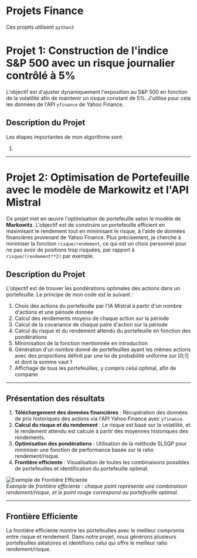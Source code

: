 # Projets Finance


Ces projets utilisent `python3`
# Projet 1: Construction de l'indice S&P 500 avec un risque journalier contrôlé à 5%

L'objectif est d'ajuster dynamiquement l'exposition au S&P 500 en fonction de la volatilité afin de maintenir un risque constant de 5%. J'utilise pour cela les données de l'API `yfinance` de Yahoo Finance.

## Description du Projet

Les étapes importantes de mon algorithme sont:

1.

---


# Projet 2: Optimisation de Portefeuille avec le modèle de Markowitz et l'API Mistral

Ce projet met en œuvre l'optimisation de portefeuille selon le modèle de **Markowitz**. L'objectif est de construire un portefeuille efficient en maximisant le rendement tout en minimisant le risque, à l'aide de données financières provenant de Yahoo Finance. Plus précisement, je cherche à minimiser la fonction `risque/rendement`, ce qui est un choix personnel pour ne pas avoir de positions trop risquées, par rapport à `risque/(rendement**2)` par exemple. 


## Description du Projet

L'objectif est de trouver les pondérations optimales des actions dans un portefeuille. Le principe de mon code est le suivant :

1. Choix des actions du portefeuille par l'IA Mistral à partir d'un nombre d'actions et une période donnée
2. Calcul des rendements moyens de chaque action sur la période
3. Calcul de la covariance de chaque paire d'action sur la période
4. Calcul du risque et du rendement attendu du portefeuille en fonction des pondérations
5. Minimisation de la fonction mentionnée en introduction 
6. Génération d'un nombre donné de portefeuilles ayant les mêmes actions avec des proportions définit par une loi de probabilité uniforme sur [0;1] et dont la somme vaut 1
7. Affichage de tous les portefeuilles, y compris celui optimal, afin de comparer


---

## Présentation des résultats

1. **Téléchargement des données financières** : Récupération des données de prix historiques des actions via l'API Yahoo Finance avec `yfinance`.
2. **Calcul du risque et du rendement** : Le risque est basé sur la volatilité, et le rendement attendu est calculé à partir des moyennes historiques des rendements.
3. **Optimisation des pondérations** : Utilisation de la méthode SLSQP pour minimiser une fonction de performance basée sur le ratio rendement/risque.
4. **Frontière efficiente** : Visualisation de toutes les combinaisons possibles de portefeuilles et identification du portefeuille optimal.

![Exemple de Frontière Efficiente](path/to/frontiere_efficiente_image.png)  
*Exemple de frontière efficiente : chaque point représente une combinaison rendement/risque, et le point rouge correspond au portefeuille optimal.*

---

## Frontière Efficiente

La frontière efficiente montre les portefeuilles avec le meilleur compromis entre risque et rendement. Dans notre projet, nous générons plusieurs portefeuilles aléatoires et identifions celui qui offre le meilleur ratio rendement/risque.

